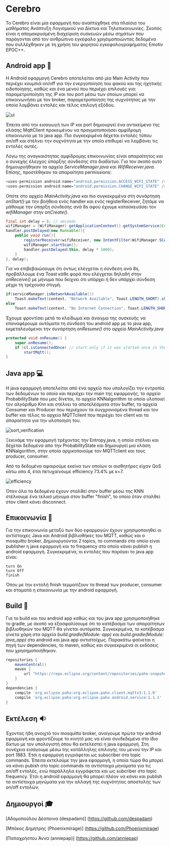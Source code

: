 ﻿# Cerebro
Το Cerebro είναι μία εφαρμογή που αναπτύχθηκε στα πλαίσια του μαθήματος Ανάπτυξη Λογισμικού για Δίκτυα και Τηλεπικοινωνίες. Σκοπός είναι η απομακρυσμένη διαχείριση συσκευών μέσω σημάτων που παράγονται από τον ανθρώπινο εγκέφαλο χρησιμοποιώντας δεδομένα που συλλέχθηκαν με τη χρήση του φορητού εγκεφαλογραφήματος Emotiv EPOC++.

## Android app :iphone:
Η Android εφαρμογή Cerebro αποτελείται από μία Main Activity που περιέχει κουμπιά on/off για την ενεργοποίηση του φακού και της ηχητικής ειδοποίησης, καθώς και ένα μενού που περιέχει επιλογές για: παραμετροποίηση της IP και του port μέσω των οποίων μπορεί να επικοινωνήσει με τον broker, παραμετροποίηση της συχνότητας με την οποία λαμβάνει εντολές και τέλος επιλογή εξόδου.

![ui](/ui.png)

Έπειτα από την εισαγωγή των IP και port δημιουργεί ένα αντικείμενο της κλάσης MqttClient προκειμένου να πραγματοποιήσει αμφίδρομη επικοινωνία με το java app. Πιο συγκεκριμένα δέχεται εντολές τύπου on/off και στέλνει την συχνότητα με την οποία επιθυμεί να λαμβάνει τις εντολές αυτές.

Λόγω της αναγκαιότητας αμφίδρομης επικοινωνίας είναι απαραίτητος και ο συνεχής έλεγχος ύπαρξης σύνδεσης στο διαδίκτυο. Για τον σκοπό αυτό δημιουργήθηκαν τα αρχεία *ServiceManager.java* και *WifiReceiver.java*. Επίσης, προστέθηκαν τα απαραίτητα permissions:
```java
<uses-permission android:name="android.permission.ACCESS_WIFI_STATE" />
<uses-permission android:name="android.permission.CHANGE_WIFI_STATE" />
```
Οπότε στο αρχείο *MainActivity.java* και πιο συγκεκριμένα στη συνάρτηση *onStart()* με την βοήθεια ενός handler και ενός registerReceiver, ζητάμε να μάθουμε την ύπαρξη σύνδεσης ανά 8s αφού έχουμε κατασκευάσει τον *wifiManager* στην *onCreate()*.
```java
final int delay = 8; // seconds
wifiManager = (WifiManager) getApplicationContext().getSystemService(Context.WIFI_SERVICE);
handler.postDelayed(new Runnable(){
    public void run(){
        registerReceiver(wifiReceiver, new IntentFilter(WifiManager.SCAN_RESULTS_AVAILABLE_ACTION));
        wifiManager.startScan();
        handler.postDelayed(this, delay * 1000);
    }
}, delay);
```

Για να επιβεβαιώσουμε ότι όντως ελέγχεται η σύνδεση ανά 8s, προβάλλουμε ένα Toast κάθε φορά που ελέγχεται δηλαδή στην *onReceive()* με μήνυμα που δείχνει ότι υπάρχει ή δεν υπάρχει σύνδεση μέχρι τη τρέχουσα στιγμή.
```java
if(serviceManager.isNetworkAvailable())
    Toast.makeText(context, "Network Available", Toast.LENGTH_SHORT).show();
else
    Toast.makeText(context, "No Internet Connection", Toast.LENGTH_SHORT).show();
```

Έχουμε φροντίσει μετά το κλείδωμα και άνοιγμα της συσκευής να επαναφέρουμε αυτόματα τη σύνδεση του android app με το java app, εκμεταλευόμενοι την συνάρτηση *onResume()* στο αρχείο *MainActivity.java*
```java
protected void onResume() {
    super.onResume();
    if (cl.isConnectedOnce) // start only if it was started once in the past to avoid slow start up.
        startMqtt();
}
```

## Java app :computer:
Η java εφαρμογή αποτελείται από ένα αρχείο που υπολογίζει την εντροπία των δεδομένων το οποίο και περιέχει την main της εφαρμογής, το αρχείο ProbabilityState που μας δίνεται, το αρχείο ΚΝΝalgorithm το οποίο υλοποιεί τον αλγόριθμο Knn και στέλνει τα αποτελέσματα στον buffer, τα αρχεία Consumer και Producer που περιέχουν τα συγχρονισμένα thread και τον buffer και τέλος το αρχείο MQTTclient που περιέχει τον client και τα απαραίτητα για την υλοποίηση του.

![sort_verification](/sort_verification.JPG)

Ξεκινάμε την εφαρμογή τρέχοντας την Entropy.java, η οποία στέλνει και δέχεται δεδομένα απο την ProbabilityState και δημιουργεί μια κλάση KNNalgorithm, στην οποία αρχικοποιούμε τον MQTTclient και τους producer, consumer.

Από τα δεδομένα αφαιρούμε εκείνα των οποίων οι αισθητήρες είχαν QoS κάτω απο 4, έτσι πετυχαίνουμε efficiency 73.4% με κ=7.

![efficiency](/efficiency.JPG)

Όταν όλα τα δεδομένα έχουν σταλθεί στον buffer μέσω της ΚΝΝ στέλνουμε ένα τελικό μήνυμα στον buffer "finish", το οποίο όταν σταλθεί στον client κάνει disconnect.


## Επικοινωνία :speech_balloon:
Για την επικοινωνία μεταξύ των δύο εφαρμογών έχουν χρησιμοποιηθεί οι αντίστοιχες Java και Android βιβλιοθήκες του MQTT, καθώς και ο mosquitto broker. Δημιουργούνται 2 topics, το commands στο οποίο είναι publisher η java εφαρμογή και το frequency στο οποίο κάνει publish η android εφαρμογή. Συγκεκριμένα, οι εντολές που παράγει το java app είναι:
```
turn On
turn Off
finish
```
Όπου με την εντολή finish τερματίζουν τα thread των producer, consumer και σταματά η επικοινωνία με την android εφαρμογή.

## Build :hammer:
Για το build και του android app καθώς και του java app χρησιμοποιήθηκε το gradle, με σκοπό να εξασφαλίσουμε ότι το κατέβασμα των απαραίτητων βιβλιοθηκών του ΜQTT θα γίνεται αυτόματα. Συγκεκριμένα, το κατέβασμα γίνετα χάρη στα αρχεία *build.gradle(Module: app)* και *build.gradle(Module: java_app)* στο android και java app αντιστοίχως. Παρακάτω φαίνεται η πηγή των dependencies, το maven, καθώς και συγκεκριμένα οι εκδόσεις που χρησημοποιήθηκαν.
```groovy
repositories {
    mavenCentral()
    maven {
        url "https://repo.eclipse.org/content/repositories/paho-snapshots/"
    }
}
dependencies {
    compile 'org.eclipse.paho:org.eclipse.paho.client.mqttv3:1.1.0'
    compile 'org.eclipse.paho:org.eclipse.paho.android.service:1.1.1'
}
```

## Εκτέλεση :sound:
Έχοντας ήδη ανοιχτό τον mosquitto broker, ανοίγουμε πρώτα την android εφαρμογή και φροντίζουμε το κινητό μας να είναι συνδεδεμένο στο ίδιο δίκτυο με τον υπολογιστή όπου θα εκτελεστεί η java εφαρμογή. Στη συνέχεια εισάγουμε μέσω της κατάλληλης επιλογής του μενού την IP και port 1883. Έτσι η εφαρμογή εγγράφεται ως subscriber στο topic commands.
Έπειτα εκτελούμε την java εφαρμογή, η οποία τώρα θα μπορεί να κάνει pubish στο topic commands τα αντίστοιχα μηνύματα για τις on/off εντολές, ενώ παράλληλα εγγράφεται και ως subcriber στο topic frequency. Έτσι η android εφαρμογή θα μπορεί πλέον να κάνει και publish τα αντίστοιχα μηνύματα για την αλλαγή της συχνότητας αποστολής των on/off εντολών.

## Δημιουργοί :mortar_board:
[Αδαμοπούλου Δέσποινα
(despadam)] (https://github.com/despadam)

[Μπόκος Δημήτρης
(Phoenixmirage)] (https://github.com/Phoenixmirage)

[Παπαχρήστου Άννα 
(anniepap)] (https://github.com/anniepap)



